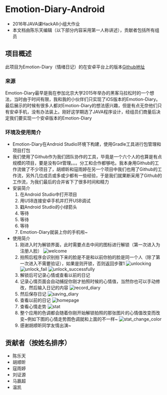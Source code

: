 # Emotion-Diary-Android
- 2016年JAVA课HackAll小组大作业
- 本文档由陈乐天编辑（以下部分内容采用第一人称讲述），贡献者包括所有组员

## 项目概述
此项目为Emotion-Diary（情绪日记）的在安卓平台上的版本[Github地址](https://github.com/HackAll-PKU/Emotion-Diary-Android)

### 来源
Emotion-Diary最早是我在参加北京大学2015年举办的黑客马拉松时的一个想法，当时由于时间有限，我和我的小伙伴们只实现了iOS版本的Emotion-Diary。最后展示的时候有很多人都对Emotion-Diary的想法感兴趣，但是有点无奈他们只有安卓手机，没有办法装上。刚好这学期选了JAVA程序设计，经组员们商量后决定我们要实现一个安卓版本的Emotion-Diary

### 环境及使用简介
- Emotion-Diary在Android Studio环境下构建，使用Gradle工具进行包管理和项目打包
- 我们使用了Github作为我们团队协作的工具，毕竟是一个六个人的也算是有点规模的项目，要是没有Git管理。。。分工和合作都够呛。我本身用Github的工作流做了不少项目了，胡顺昕和寇雨婷在另一个项目中我们也用了Github的工作流，另外几位成员或多或少都有一些经验，于是我们就果断采用了Github的工作流，为我们最后的合并省下了很多时间和精力
- 安装简介
	1. 在Android Studio中打开项目
	2. 用USB连接安卓手机并打开USB调试
	3. 戳Android Studio的小绿箭头
	4. 等待
	5. 等待
	6. 等待
	7. Emotion-Diary就装上你的手机啦~
- 使用简介
	1. 刚进入时为解锁界面，此时需要点击中间的图标进行解锁（第一次进入为注册人脸）
	![welcome](./introduction-resource/welcome.jpg)
	2. 拍照后程序会识别拍下来的脸是不是和以前你拍的脸是同一个人（除了第一次进入不需要验证），如果是则开锁，否则返回步骤1
	![unlocking](./introduction-resource/unlocking.jpg)
	![unlock_fail](./introduction-resource/unlock_fail.jpg)
	![unlock_successfully](./introduction-resource/unlock_successfully.jpg)
	3. 解锁后可记录心情或查看以前的日记
	4. 记录心情页面会自动捕捉你刚才拍照时候的心情值，当然你也可以手动修改，然后输入日记的内容
	![record_diary](./introduction-resource/record_diary.jpg)
	5. 然后保存日记
	![saving_diary](./introduction-resource/saving_diary.jpg)
	6. 查看以前的日记
	![homepage](./introduction-resource/homepage.jpg)
	7. 查看心情走势
	![stat](./introduction-resource/stat_view_red.jpg)
	8. 整个应用的色调都会随着你刚开始解锁拍照的那张图片的心情值改变而改变~例如下图的心情走势图色调就和上面的不一样~
	![stat_change_color](./introduction-resource/stat_view_yellow.jpg)
	9. 感谢胡顺昕同学友情出演~

## 贡献者（按姓名排序）
- 陈乐天
- 胡顺昕
- 寇雨婷
- 刘证源
- 马嬴超
- 温凯


